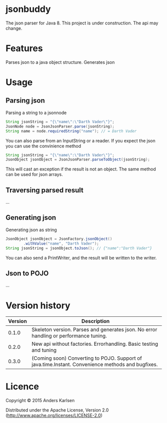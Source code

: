 # jsonbuddy
The json parser for Java 8. This project is under construction. The api may change.

# Features
Parses json to a java object structure. Generates json

# Usage
## Parsing json
Parsing a string to a jsonnode
```java
String jsonString = "{\"name\":\"Darth Vader\"}";
JsonNode node = JsonJsonParser.parse(jsonString);
String name = node.requiredString("name"); // = Darth Vader
```
You can also parse from an InputString or a reader. If you expect the json you can use the convinience method
```java
String jsonString = "{\"name\":\"Darth Vader\"}";
JsonObject jsonObject = JsonJsonParser.parseToObject(jsonString);
```
This will cast an exception if the result is not an object. The same method can be used for json arrays.

## Traversing parsed result
...


## Generating json
Generating json as string
```java
JsonObject jsonObject = JsonFactory.jsonObject()
        .withValue("name", "Darth Vader");
String jsonString = jsonObject.toJson(); // {"name":"Darth Vader"}
```
You can also send a PrintWriter, and the result will be written to the writer.

## Json to POJO
...

# Version history

Version | Description
------- | -------------
0.1.0   | Skeleton version. Parses and generates json. No error handling or performance tuning.
0.2.0   | New api without factories. Errorhandling. Basic testing and tuning
0.3.0   | (Coming soon) Converting to POJO. Support of java.time.Instant. Convenience methods and bugfixes.

# Licence
Copyright © 2015 Anders Karlsen

Distributed under the Apache License, Version 2.0  (http://www.apache.org/licenses/LICENSE-2.0)